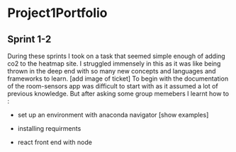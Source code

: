 # Project1Portfolio

## Sprint 1-2
During these sprints I took on a task that seemed simple enough of adding co2 to the heatmap site. I struggled immensely in this as it was like being thrown in the deep end with so many new concepts and languages and frameworks to learn. 
[add image of ticket]
To begin with the documentation of the room-sensors app was difficult to start with as it assumed a lot of previous knowledge. But after asking some group memebers I learnt how to :

- set up an environment with anaconda navigator 
[show examples]

- installing requirments 
- react front end with node 

